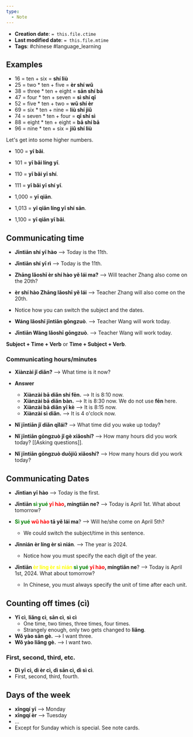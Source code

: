 ```yaml
---
type:
  - Note
---
```


* **Creation date**: `= this.file.ctime`
* **Last modified date**: `= this.file.mtime`
* **Tags**: #chinese #language_learning 

## Examples

* 16 = ten + six = **shí liù**
* 25 = two * ten + five = **èr shí wǔ**
* 38 = three * ten + eight = **sān shí bā**
* 47 = four * ten + seven = **sì shí qī**
* 52 = five * ten + two = **wǔ shí èr**
* 69 = six * ten + nine = **liù shí jiǔ**
* 74 = seven * ten + four = **qī shí sì**
* 88 = eight * ten + eight = **bā shí bā**
* 96 = nine * ten + six = **jiǔ shí liù**

Let's get into some higher numbers.

* 100 = **yī bǎi**.
* 101 = **yī bǎi líng yī**.
* 110 = **yī bǎi yī shí**.
* 111 = **yī bǎi yī shí yī**.

* 1,000 = **yī qiān**.
* 1,013 = **yī qiān líng yī shí sān**.
* 1,100 = **yī qiān yī bǎi**.

## Communicating time

* **Jīntiān shí yī hào** --> Today is the 11th.
* **Jīntiān shí yī rì** --> Today is the 11th.

* **Zhāng lǎoshī èr shí hào yě lái ma?** --> Will teacher Zhang also come on the 20th?
* **èr shí hào Zhāng lǎoshī yě lái** --> Teacher Zhang will also come on the 20th.
* Notice how you can switch the subject and the dates.

* **Wáng lǎoshī jīntiān gōngzuò**. --> Teacher Wang will work today.
* **Jīntiān Wáng lǎoshī gōngzuò**. --> Teacher Wang will work today.

**Subject + Time + Verb** or **Time + Subject + Verb**.
### Communicating hours/minutes

* **Xiànzài jǐ diǎn?** --> What time is it now?
* **Answer**
	* **Xiànzài bā diǎn shí fēn.** --> It is 8:10 now.
	* **Xiànzài bā diǎn bàn.** --> It is 8:30 now. We do not use **fēn** here.
	* **Xiànzài bā diǎn yī kè** --> It is 8:15 now.
	* **Xiànzài sì diǎn.** --> It is 4 o'clock now.
	  
* **Nǐ jīntiān jǐ diǎn qǐlái?** --> What time did you wake up today?
  
* **Nǐ jīntiān gōngzuò jǐ gè xiǎoshí?** --> How many hours did you work today? [[Asking questions]].
  
* **Nǐ jīntiān gōngzuò duōjiǔ xiǎoshí?** --> How many hours did you work today?
## Communicating Dates

* **Jīntian yī hào** --> Today is the first.
* **Jīntiān <font style="color:green">sì yué</font> <font style="color:red">yī hào</font>, míngtiān ne?** --> Today is April 1st. What about tomorrow?
  
* **<font style="color:green">Sì yué</font> <font style="color:red">wǔ hào</font> tā yě lái ma**? --> Will he/she come on April 5th?
	* We could switch the subject/time in this sentence.
	  
* **Jīnnián èr líng èr sì nián**. --> The year is 2024.
	* Notice how you must specify the each digit of the year.
	  
* **Jīntiān <font style="color:yellow">èr líng èr sì nián</font> <font style="color:green">sì yué</font> <font style="color:red">yī hào</font>, míngtiān ne**? --> Today is April 1st, 2024. What about tomorrow?
	* In Chinese, you must always specify the unit of time after each unit.

## Counting off times (cì)

* **Yī cì**, **liǎng cì**, **sān cì**, **sì cì**
	* One time, two times, three times, four times.
	* Strangely enough, only two gets changed to **liǎng**.
* **Wǒ yào sān gè.** --> I want three.
* **Wǒ yào liǎng gè.** --> I want two.

### First, second, third, etc.

* **Dì yī cì, dì èr cì, dì sān cì, dì sì cì**.
* First, second, third, fourth.

## Days of the week

* **xīngqí yī** --> Monday
* **xīngqí èr** --> Tuesday
* ...
* Except for Sunday which is special. See note cards.